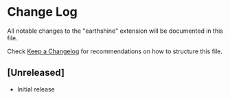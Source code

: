# Change Log

All notable changes to the "earthshine" extension will be documented in this file.

Check [Keep a Changelog](http://keepachangelog.com/) for recommendations on how to structure this file.

## [Unreleased]

- Initial release
